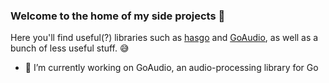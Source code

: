 ### Welcome to the home of my side projects 👋

Here you'll find useful(?) libraries such as [hasgo](https://github.com/DylanMeeus/Hasgo) and [GoAudio](https://github.com/DylanMeeus/GoAudio), as well as a bunch of less useful stuff. :sweat_smile:

- 🔭 I’m currently working on GoAudio, an audio-processing library for Go

<!--
**DylanMeeus/DylanMeeus** is a ✨ _special_ ✨ repository because its `README.md` (this file) appears on your GitHub profile.

Here are some ideas to get you started:

- 🔭 I’m currently working on ...
- 🌱 I’m currently learning ...
- 👯 I’m looking to collaborate on ...
- 🤔 I’m looking for help with ...
- 💬 Ask me about ...
- 📫 How to reach me: ...
- 😄 Pronouns: ...
- ⚡ Fun fact: ...
-->
